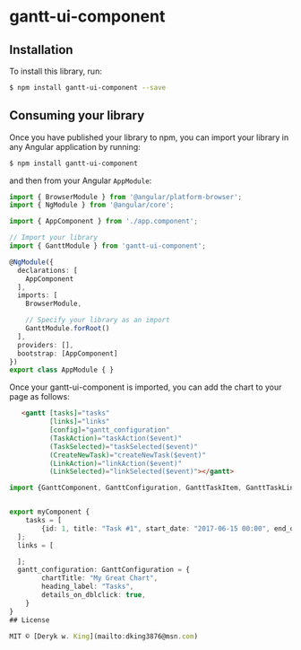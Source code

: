 # gantt-ui-component

## Installation

To install this library, run:

```bash
$ npm install gantt-ui-component --save
```

## Consuming your library

Once you have published your library to npm, you can import your library in any Angular application by running:

```bash
$ npm install gantt-ui-component
```

and then from your Angular `AppModule`:

```typescript
import { BrowserModule } from '@angular/platform-browser';
import { NgModule } from '@angular/core';

import { AppComponent } from './app.component';

// Import your library
import { GanttModule } from 'gantt-ui-component';

@NgModule({
  declarations: [
    AppComponent
  ],
  imports: [
    BrowserModule,

    // Specify your library as an import
    GanttModule.forRoot()
  ],
  providers: [],
  bootstrap: [AppComponent]
})
export class AppModule { }
```

Once your gantt-ui-component is imported, you can add the chart to your page as follows:

```html
   <gantt [tasks]="tasks" 
          [links]="links" 
          [config]="gantt_configuration" 
          (TaskAction)="taskAction($event)" 
          (TaskSelected)="taskSelected($event)" 
          (CreateNewTask)="createNewTask($event)"
          (LinkAction)="linkAction($event)"
          (LinkSelected)="linkSelected($event)"></gantt>
```
```typescript
import {GanttComponent, GanttConfiguration, GanttTaskItem, GanttTaskLink,GanttEvents } from 'gantt-ui-component';


export myComponent {
    tasks = [
        {id: 1, title: "Task #1", start_date: "2017-06-15 00:00", end_date: "2017-07-03", progress: 0.6},
  ];
  links = [

  ];
  gantt_configuration: GanttConfiguration = {
        chartTitle: "My Great Chart",
        heading_label: "Tasks",
        details_on_dblclick: true,
    }
}
## License

MIT © [Deryk w. King](mailto:dking3876@msn.com)
